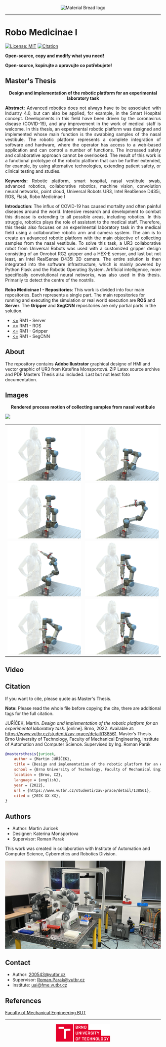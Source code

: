 <p align="center">
  <img src="https://user-images.githubusercontent.com/54715463/155894839-e6a05c2e-aa95-4b53-bb4d-c4cbc1a964b9.png" alt="Material Bread logo">
</p>

***

# Robo Medicinae I
<a href="https://github.com/Steigner/Robo_Medicinae_I/blob/main/LICENSE"><img alt="License: MIT" src="https://img.shields.io/github/license/Steigner/Robo_Medicinae_I.svg"></a>
<a href="https://github.com/Steigner/Robo_Medicinae_I/blob/main/CITATION.cff"><img alt="Citation" src="https://img.shields.io/badge/Citation-Master's Thesis-darkred.svg"></a>

**Open-source, copy and modify what you need!**

**Open-source, kopírujte a upravujte co potřebujete!**

<p align="center"><b><h2>Master's Thesis</h2></b></p>
<p align="center"><b>Design and implementation of the robotic platform for an experimental laboratory task</b></p>

<p align="justify"> <b>Abstract:</b> Advanced robotics does not always have to be associated with Industry 4.0, but can also be applied, for example, in the Smart Hospital concept. Developments in this field have been driven by the coronavirus disease (COVID-19), and any improvement in the work of medical staff is welcome. In this thesis, an experimental robotic platform was designed and implemented whose main function is the swabbing samples of the nasal vestibule. The robotic platform represents a complete integration of software and hardware, where the operator has access to a web-based application and can control a number of functions. The increased safety and collaborative approach cannot be overlooked. The result of this work is a functional prototype of the robotic platform that can be further extended, for example, by using alternative technologies, extending patient safety, or clinical testing and studies.</p>

<p align="justify"> <b>Keywords:</b> Robotic platform, smart hospital, nasal vestibule swab, advanced robotics, collaborative robotics, machine vision, convolution neural networks, point cloud, Universal Robots UR3, Intel RealSense D435i, ROS, Flask, Robo Medicinae I </p>

<p align="justify"> <b>Introduction:</b> The influx of COVID-19 has caused mortality and often painful diseases around the world. Intensive research and development to combat this disease is extending to all possible areas, including robotics. In this struggle, robotics plays the role of assistant to the medical staff. Therefore, this thesis also focuses on an experimental laboratory task in the medical field using a collaborative robotic arm and camera system. The aim is to create an advanced robotic platform with the main objective of collecting samples from the nasal vestibule. To solve this task, a UR3 collaborative robot from Universal Robots was used with a customized gripper design consisting of an Onrobot RG2 gripper and a HEX-E sensor, and last but not least, an Intel RealSense D435i 3D camera. The entire solution is then integrated into the software infrastructure, which is mainly powered by Python Flask and the Robotic Operating System. Artificial intelligence, more specifically convolutional neural networks, was also used in this thesis. Primarily to detect the centre of the nostrils.</p>

**Robo Medicinae I - Repositories**:
This work is divided into four main repositories. Each represents a single part. The main repositories for running and executing the simulation or real world execution are **ROS** and **Server**. The **Gripper** and **SegCNN** repositories are only partial parts in the solution.

+ [<=](https://github.com/Steigner/RM1_server) RM1 - Server
+ [<=](https://github.com/Steigner/RM1_ROS) RM1 - ROS         
+ [<=](https://github.com/Steigner/RM1_Gripper) RM1 - Gripper
+ [<=](https://github.com/Steigner/RM1_SegCNN) RM1 - SegCNN

## About
The repository contains **Adobe Ilustrator** graphical designe of HMI and vector graphic of UR3 from Kateřina Monsportová. ZIP Latex source archive and PDF Masters Thesis also included. Last but not least foto documentation.

## Images
<p align="center"><b>Rendered process motion of collecting samples from nasal vestibule</b></p>

<img src="docs/Robo_Medicae.png">

<table>
  <tr>
    <td><img src="docs/Process_Part_1.png"></td>
    <td><img src="docs/Process_Part_2.png"></td>
  </tr>
  <tr>
    <td><img src="docs/Process_Part_3.png"></td>
    <td><img src="docs/Process_Part_4.png"></td>
  </tr>
  <tr>
    <td><img src="docs/Process_Part_5.png"></td>
    <td><img src="docs/Process_Part_6.png"></td>
  </tr>
  <tr>
    <td><img src="docs/Process_Part_7.png"></td>
    <td><img src="docs/Process_Part_8.png"></td>
  </tr>
</table>

## Video

## Citation
If you want to cite, please quote as Master's Thesis.

**Note:** Please read the whole file before copying the cite, there are additional tags for the full citation.

JUŘÍČEK, Martin.  _Design and implementation of the robotic platform for an experimental laboratory task._ [online]. Brno, 2022. Available at: https://www.vutbr.cz/studenti/zav-prace/detail/138561. Master’s Thesis. Brno University of Technology, Faculty of Mechanical Engineering, Institute of Automation and Computer Science. Supervised by Ing. Roman Parák

```BibTeX
@mastersthesis{juricek,
    author = {Martin JUŘÍČEK},
    title = {Design and implementation of the robotic platform for an experimental laboratory task},
    school = {Brno University of Technology, Faculty of Mechanical Engineering, Institute of Automation and Computer Science.},
    location = {Brno, CZ},
    language = {english},
    year = {2022},
    url = {https://www.vutbr.cz/studenti/zav-prace/detail/138561},
    cited = {202X-XX-XX},
}
```

## Authors

* Author: Martin Juricek
* Designer: Katerina Monsportova
* Supervisor: Roman Parak

This work was created in collaboration with Institute of Automation and Computer Science, Cybernetics and Robotics Division.

<img src="docs/yumi_ur.jpg">

## Contact

* Author: 200543@vutbr.cz
* Supervisor: Roman.Parak@vutbr.cz
* Institute: uai@fme.vutbr.cz

## References

[Faculty of Mechanical Engineering BUT](https://www.fme.vutbr.cz/en)

***

<p align="center"><img src="docs/logo.png" width="35%"></p>
